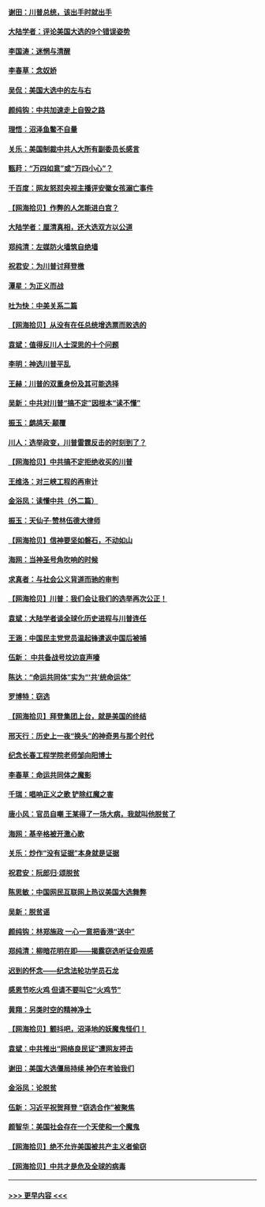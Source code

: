 #### [谢田：川普总统，该出手时就出手](../pages/nsc993/n12610905.md?t=12110302) 
#### [大陆学者：评论美国大选的9个错误姿势](../pages/nsc993/n12609586.md?t=12110302) 
#### [李国涛：迷惘与清醒](../pages/nsc993/n12607532.md?t=12110302) 
#### [李春草：念奴娇](../pages/nsc993/n12607083.md?t=12110302) 
#### [吴侃：美国大选中的左与右](../pages/nsc993/n12607054.md?t=12110302) 
#### [颜纯钩：中共加速走上自毁之路](../pages/nsc993/n12606473.md?t=12110302) 
#### [理悟：沼泽鱼鳖不自量](../pages/nsc993/n12606454.md?t=12110302) 
#### [关乐：美国制裁中共人大所有副委员长感言](../pages/nsc993/n12606442.md?t=12110302) 
#### [甄莳：“万四如意”或“万四小心”？](../pages/nsc993/n12606091.md?t=12110302) 
#### [千百度：网友怒怼央视主播评安徽女孩溺亡事件](../pages/nsc993/n12605370.md?t=12110302) 
#### [【网海拾贝】作弊的人怎能进白宫？](../pages/nsc993/n12603546.md?t=12110302) 
#### [大陆学者：厘清真相，还大选双方以公道](../pages/nsc993/n12603475.md?t=12110302) 
#### [郑纯清：左媒防火墙筑自绝墙](../pages/nsc993/n12602226.md?t=12110302) 
#### [祝君安：为川普讨拜登檄](../pages/nsc993/n12602199.md?t=12110302) 
#### [潭星：为正义而战](../pages/nsc993/n12600926.md?t=12110302) 
#### [吐为快：中美关系二篇](../pages/nsc993/n12600908.md?t=12110302) 
#### [【网海拾贝】从没有在任总统增选票而败选的](../pages/nsc993/n12600435.md?t=12110302) 
#### [袁斌：值得反川人士深思的十个问题](../pages/nsc993/n12600332.md?t=12110302) 
#### [李明：神选川普平乱](../pages/nsc993/n12599751.md?t=12110302) 
#### [王赫：川普的双重身份及其可能选择](../pages/nsc993/n12599723.md?t=12110302) 
#### [吴新：中共对川普“搞不定”因根本“读不懂”](../pages/nsc993/n12599502.md?t=12110302) 
#### [振玉：鹧鸪天‧颠覆](../pages/nsc993/n12599494.md?t=12110302) 
#### [川人：选举政变，川普雷霆反击的时刻到了？](../pages/nsc993/n12599291.md?t=12110302) 
#### [【网海拾贝】中共搞不定拒绝收买的川普](../pages/nsc993/n12598955.md?t=12110302) 
#### [王维洛：对三峡工程的再审计](../pages/nsc993/n12598436.md?t=12110302) 
#### [金浴凤：读懂中共（外二篇）](../pages/nsc993/n12597943.md?t=12110302) 
#### [振玉：天仙子‧赞林伍德大律师](../pages/nsc993/n12597929.md?t=12110302) 
#### [【网海拾贝】信神要坚如磐石，不动如山](../pages/nsc993/n12597901.md?t=12110302) 
#### [海网：当神圣号角吹响的时候](../pages/nsc993/n12595891.md?t=12110302) 
#### [求真者：与社会公义背道而驰的审判](../pages/nsc993/n12595868.md?t=12110302) 
#### [【网海拾贝】川普：我们会让我们的选举再次公正！](../pages/nsc993/n12594930.md?t=12110302) 
#### [袁斌：大陆学者谈全球化历史进程与川普连任](../pages/nsc993/n12594690.md?t=12110302) 
#### [王涵：中国民主党党员温起锋遣返中国后被捕](../pages/nsc993/n12594540.md?t=12110302) 
#### [伍新： 中共备战号坟边哀声嚎](../pages/nsc993/n12593086.md?t=12110302) 
#### [陈达：“命运共同体”实为“‘共’统命运体”](../pages/nsc993/n12590865.md?t=12110302) 
#### [罗博特：窃选](../pages/nsc993/n12590619.md?t=12110302) 
#### [【网海拾贝】拜登集团上台，就是美国的终结](../pages/nsc993/n12589725.md?t=12110302) 
#### [邢天行：历史上一夜“换头”的神奇男与那个时代](../pages/nsc993/n12589424.md?t=12110302) 
#### [纪念长春工程学院老师邹向阳博士](../pages/nsc993/n12585390.md?t=12110302) 
#### [李春草：命运共同体之魔影](../pages/nsc993/n12585026.md?t=12110302) 
#### [千瑞：唱响正义之歌 铲除红魔之害](../pages/nsc993/n12585002.md?t=12110302) 
#### [唐小风：官员自嘲 王某得了一场大病，我就叫他脱贫了](../pages/nsc993/n12584981.md?t=12110302) 
#### [海网：基辛格被开激心歌](../pages/nsc993/n12584946.md?t=12110302) 
#### [关乐：炒作“没有证据”本身就是证据](../pages/nsc993/n12583146.md?t=12110302) 
#### [祝君安：阮郎归‧颂脱贫](../pages/nsc993/n12583119.md?t=12110302) 
#### [陈思敏：中国网民互联网上热议美国大选舞弊](../pages/nsc993/n12582845.md?t=12110302) 
#### [吴新：脱贫谣](../pages/nsc993/n12580839.md?t=12110302) 
#### [颜纯钩：林郑施政 一心一意把香港“送中”](../pages/nsc993/n12580805.md?t=12110302) 
#### [郑纯清：柳暗花明在即——揭露窃选听证会观感](../pages/nsc993/n12580795.md?t=12110302) 
#### [迟到的怀念——纪念法轮功学员石龙](../pages/nsc993/n12580245.md?t=12110302) 
#### [感恩节吃火鸡  但请不要叫它“火鸡节”](../pages/nsc993/n12580252.md?t=12110302) 
#### [黄翔：另类时空的精神净土](../pages/nsc993/n12578638.md?t=12110302) 
#### [【网海拾贝】颤抖吧，沼泽地的妖魔鬼怪们！](../pages/nsc993/n12578552.md?t=12110302) 
#### [袁斌：中共推出“网络良民证”遭网友抨击](../pages/nsc993/n12578511.md?t=12110302) 
#### [谢田：美国大选僵局持续 神仍在考验我们](../pages/nsc993/n12577432.md?t=12110302) 
#### [金浴凤：论脱贫](../pages/nsc993/n12576386.md?t=12110302) 
#### [伍新：习近平祝贺拜登 “窃选合作”被聚焦](../pages/nsc993/n12576358.md?t=12110302) 
#### [颜智华：美国社会存在一个天使和一个魔鬼](../pages/nsc993/n12574299.md?t=12110302) 
#### [【网海拾贝】绝不允许美国被共产主义者偷窃](../pages/nsc993/n12573396.md?t=12110302) 
#### [【网海拾贝】中共才是危及全球的病毒](../pages/nsc993/n12571204.md?t=12110302) 

----
#### [ >>> 更早内容 <<< ](../indexes/nsc993-earlier.md)
